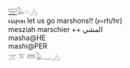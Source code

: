 [𓈝](𓈝)𓅓𓏏𓂻  
ⲙⲁⲣⲟⲛ 	 let us go    marshons!!  (ⲣ⋍rh/hr)  
mesziah marschier ++ المشي  
masha@HE  
mashi@PER  
𓊄 𓎁 𓆷𓄿𓊃𓂻  
